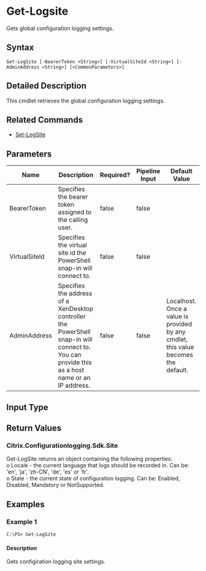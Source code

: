 ﻿
# Get-Logsite
Gets global configuration logging settings.
## Syntax
```
Get-LogSite [-BearerToken <String>] [-VirtualSiteId <String>] [-AdminAddress <String>] [<CommonParameters>]
```
## Detailed Description
This cmdlet retrieves the global configuration logging settings.


## Related Commands

* [Set-LogSite](./Set-LogSite/)
## Parameters
| Name   | Description | Required? | Pipeline Input | Default Value |
| --- | --- | --- | --- | --- |
| BearerToken | Specifies the bearer token assigned to the calling user. | false | false |  |
| VirtualSiteId | Specifies the virtual site id the PowerShell snap-in will connect to. | false | false |  |
| AdminAddress | Specifies the address of a XenDesktop controller the PowerShell snap-in will connect to. You can provide this as a host name or an IP address. | false | false | Localhost. Once a value is provided by any cmdlet, this value becomes the default. |

## Input Type

### 

## Return Values

### Citrix.Configurationlogging.Sdk.Site
Get-LogSite returns an object containing the following properties:<br>o Locale - the current language that logs should be recorded in. Can be: 'en', 'ja', 'zh-CN', 'de', 'es' or 'fr'.<br>o State - the current state of configuration logging. Can be: Enabled, Disabled, Mandatory or NotSupported.
## Examples

### Example 1
```
C:\PS> Get-LogSite
```
#### Description
Gets configiration logging site settings.
